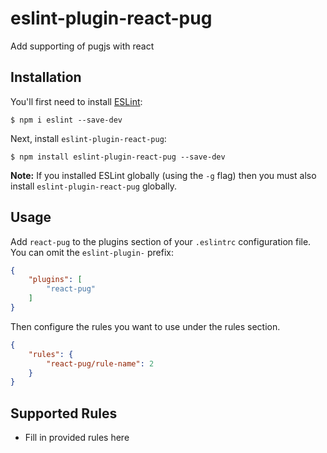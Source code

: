 # eslint-plugin-react-pug

Add supporting of pugjs with react

## Installation

You'll first need to install [ESLint](http://eslint.org):

```
$ npm i eslint --save-dev
```

Next, install `eslint-plugin-react-pug`:

```
$ npm install eslint-plugin-react-pug --save-dev
```

**Note:** If you installed ESLint globally (using the `-g` flag) then you must also install `eslint-plugin-react-pug` globally.

## Usage

Add `react-pug` to the plugins section of your `.eslintrc` configuration file. You can omit the `eslint-plugin-` prefix:

```json
{
    "plugins": [
        "react-pug"
    ]
}
```


Then configure the rules you want to use under the rules section.

```json
{
    "rules": {
        "react-pug/rule-name": 2
    }
}
```

## Supported Rules

* Fill in provided rules here
